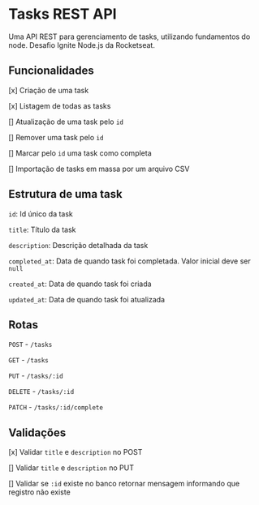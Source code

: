 # Tasks REST API

Uma API REST para gerenciamento de tasks, utilizando fundamentos do node. Desafio Ignite Node.js da Rocketseat.

## Funcionalidades

[x] Criação de uma task

[x] Listagem de todas as tasks

[] Atualização de uma task pelo `id`

[] Remover uma task pelo `id`

[] Marcar pelo `id` uma task como completa

[] Importação de tasks em massa por um arquivo CSV

## Estrutura de uma task

`id`: Id único da task

`title`: Título da task

`description`: Descrição detalhada da task

`completed_at`: Data de quando task foi completada. Valor inicial deve ser `null`

`created_at`: Data de quando task foi criada

`updated_at`: Data de quando task foi atualizada

## Rotas

`POST` - `/tasks`

`GET` - `/tasks`

`PUT` - `/tasks/:id`

`DELETE` - `/tasks/:id`

`PATCH` - `/tasks/:id/complete`

## Validações

[x] Validar `title` e `description` no POST

[] Validar `title` e `description` no PUT

[] Validar se `:id` existe no banco retornar mensagem informando que registro não existe